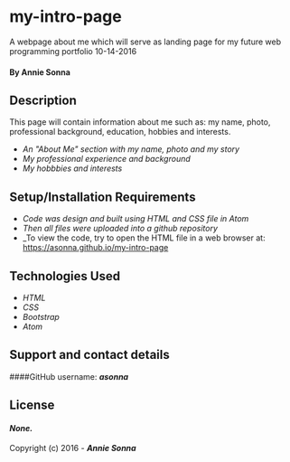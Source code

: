 # my-intro-page
A webpage about me which will serve as landing page for my future web programming portfolio
10-14-2016

#### By **Annie Sonna**

## Description
This page will contain information about me such as: my name, photo, professional background, education, hobbies and interests.
* _An "About Me" section with my name, photo and my story_
* _My professional experience and background_
* _My hobbbies and interests_

## Setup/Installation Requirements
* _Code was design and built using HTML and CSS file in Atom_
* _Then all files were uploaded into a github repository_
* _To view the code, try to open the HTML file in a web browser at: https://asonna.github.io/my-intro-page

## Technologies Used
* _HTML_
* _CSS_
* _Bootstrap_
* _Atom_

## Support and contact details

####GitHub username: _**asonna**_

## License

#### *None.*

Copyright (c) 2016 - **_Annie Sonna_**
